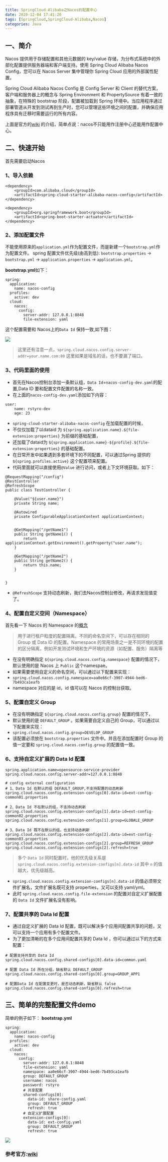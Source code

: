 ```yaml
---
title: SpringCloud-Alibaba之Nacos的配置中心
date: 2020-12-04 17:41:20
tags: [SpringCloud,SpringCloud-Alibaba,Nacos]
categories: Java
---
```

## 一、简介
Nacos 提供用于存储配置和其他元数据的 key/value 存储，为分布式系统中的外部化配置提供服务器端和客户端支持。使用 Spring Cloud Alibaba Nacos Config，您可以在 Nacos Server 集中管理你 Spring Cloud 应用的外部属性配置。

Spring Cloud Alibaba Nacos Config 是 Config Server 和 Client 的替代方案，客户端和服务器上的概念与 Spring Environment 和 PropertySource 有着一致的抽象，在特殊的 bootstrap 阶段，配置被加载到 Spring 环境中。当应用程序通过部署管道从开发到测试再到生产时，您可以管理这些环境之间的配置，并确保应用程序具有迁移时需要运行的所有内容。


上面是官方的[wiki](https://github.com/alibaba/spring-cloud-alibaba/wiki/Nacos-config) 的介绍，简单点说：nacos不只能用作注册中心还能用作配置中心。

## 二、快速开始
首先需要启动Nacos

### 1、导入依赖
```
<dependency>
	<groupId>com.alibaba.cloud</groupId>
	<artifactId>spring-cloud-starter-alibaba-nacos-config</artifactId>
</dependency>

<dependency>
	<groupId>org.springframework.boot</groupId>
	<artifactId>spring-boot-starter-actuator</artifactId>
</dependency>
```

### 2、添加配置文件
不能使用原来的`application.yml`作为配置文件，而是新建一个`bootstrap.yml`作为配置文件。
spring 配置文件优先级(由高到低): `bootstrap.properties` -> `bootstrap.yml` -> `application.properties` -> `application.yml`。

**bootstrap.yml**如下：
```
spring:
  application:
    name: nacos-config
  profiles:
    active: dev
  cloud:
    nacos:
      config:
        server-addr: 127.0.0.1:8848
        file-extension: yaml
```

这个配置需要和 Nacos上的`Data Id` 保持一致,如下图：

![](config.png)

> 这里还有注意一点，`spring.cloud.nacos.config.server-addr=your.name.com:80` 这里如果是域名的话，也不要漏了端口。


### 3、代码里面的使用

+ 首先在Nacos控制台添加一条默认组，`Data Id`=`nacos-config-dev.yaml`的配置,Data ID 要和配置文件配置的名称一致。
+ 在上面的`nacos-config-dev.yaml`添加如下内容：
```
user:
    name: rstyro-dev
    age: 23
```
+ `spring-cloud-starter-alibaba-nacos-config` 在加载配置的时候，
+ 不仅仅加载了以dataid 为 `${spring.application.name}.${file-extension:properties}` 为前缀的基础配置，
+ 还加载了dataid为 `${spring.application.name}-${profile}.${file-extension:properties}` 的基础配置。
+ 在日常开发中如果遇到多套环境下的不同配置，可以通过Spring 提供的 `${spring.profiles.active}` 这个配置项来配置。
+ 代码里面就可以直接使用`@Value` 进行访问，或者上下文环境获取。如下：

```
@RequestMapping("/config")
@RestController
@RefreshScope
public class TestController {

    @Value("${user.name}")
    private String name;
	
	@Autowired
    private ConfigurableApplicationContext applicationContext;


	@GetMapping("/getName1")
    public String getName1() {
        return applicationContext.getEnvironment().getProperty("user.name");
    }

    @GetMapping("/getName2")
    public String getName2() {
        return this.name;
    }


}
```
+ `@RefreshScope` 支持动态刷新，我们去Nacos控制台修改，再请求发现值变了。


### 4、配置自定义空间（Namespace）
首先看一下 Nacos 的 Namespace 的[概念](https://nacos.io/zh-cn/docs/concepts.html)
> 用于进行租户粒度的配置隔离。不同的命名空间下，可以存在相同的 Group 或 Data ID 的配置。Namespace 的常用场景之一是不同环境的配置的区分隔离，例如开发测试环境和生产环境的资源（如配置、服务）隔离等

+ 在没有明确指定 `${spring.cloud.nacos.config.namespace}` 配置的情况下， 默认使用的是 Nacos 上 `Public` 这个namespae。
+ 如果需要使用自定义的命名空间，可以通过以下配置来实现：
+ `spring.cloud.nacos.config.namespace=aa0e66cf-3907-4944-bed6-7b493ca1eafb`
+ namespace 对应的是 id，id 值可以在 Nacos 的控制台获取。

### 5、配置自定义 Group 
+ 在没有明确指定 `${spring.cloud.nacos.config.group}` 配置的情况下， 
+ 默认使用的是 `DEFAULT_GROUP` 。如果需要自定义自己的 Group，可以通过以下配置来实现：
+ `spring.cloud.nacos.config.group=DEVELOP_GROUP`
+ 该配置必须放在 `bootstrap.properties` 文件中。并且在添加配置时 Group 的值一定要和 `spring.cloud.nacos.config.group` 的配置值一致。


### 6、支持自定义扩展的 Data Id 配置

```
spring.application.name=opensource-service-provider
spring.cloud.nacos.config.server-addr=127.0.0.1:8848

# config external configuration
# 1、Data Id 在默认的组 DEFAULT_GROUP,不支持配置的动态刷新
spring.cloud.nacos.config.extension-configs[0].data-id=ext-config-common01.properties

# 2、Data Id 不在默认的组，不支持动态刷新
spring.cloud.nacos.config.extension-configs[1].data-id=ext-config-common02.properties
spring.cloud.nacos.config.extension-configs[1].group=GLOBALE_GROUP

# 3、Data Id 既不在默认的组，也支持动态刷新
spring.cloud.nacos.config.extension-configs[2].data-id=ext-config-common03.properties
spring.cloud.nacos.config.extension-configs[2].group=REFRESH_GROUP
spring.cloud.nacos.config.extension-configs[2].refresh=true
```

> 多个 `Data Id` 同时配置时，他的优先级关系是 `spring.cloud.nacos.config.extension-configs[n].data-id` 其中 `n` 的值越大，优先级越高。
+ `spring.cloud.nacos.config.extension-configs[n].data-id` 的值必须带文件扩展名，文件扩展名既可支持 properties，又可以支持 yaml/yml。
+ 此时 `spring.cloud.nacos.config.file-extension` 的配置对自定义扩展配置的 `Data Id` 文件扩展名没有影响。

### 7、配置共享的 Data Id 配置
+ 通过自定义扩展的 Data Id 配置，既可以解决多个应用间配置共享的问题，又可以支持一个应用有多个配置文件。
+ 为了更加清晰的在多个应用间配置共享的 Data Id ，你可以通过以下的方式来配置：
```
# 配置支持共享的 Data Id
spring.cloud.nacos.config.shared-configs[0].data-id=common.yaml

# 配置 Data Id 所在分组，缺省默认 DEFAULT_GROUP
spring.cloud.nacos.config.shared-configs[0].group=GROUP_APP1

# 配置Data Id 在配置变更时，是否动态刷新，缺省默认 false
spring.cloud.nacos.config.shared-configs[0].refresh=true
```

## 三、简单的完整配置文件demo
简单的例子如下：
**bootstrap.yml**
```
spring:
  application:
    name: nacos-config
  profiles:
    active: dev
  cloud:
    nacos:
      config:
        server-addr: 127.0.0.1:8848
        file-extension: yaml
        namespace: aa0e66cf-3907-4944-bed6-7b493ca1eafb
        group: DEFAULT_GROUP
        username: nacos
        password: rstyro
        # 共享配置
        shared-configs[0]:
          data-id: share-config.yaml
          group: DEFAULT_GROUP
          refresh: true
        # 自定义扩展配置
        extension-configs[0]:
          data-id: ext-config.yaml
          group: DEFAULT_GROUP
          refresh: true

```

![](config-dev.png)


### 参考官方:[wiki](https://github.com/alibaba/spring-cloud-alibaba/wiki/Nacos-config)